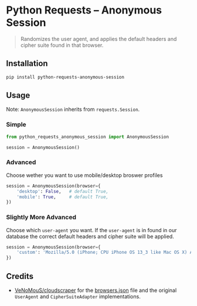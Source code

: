 # Python Requests – Anonymous Session

> Randomizes the user agent, and applies the default headers and cipher suite found in that browser.

## Installation

```bash
pip install python-requests-anonymous-session
```

## Usage

Note: `AnonymousSession` inherits from `requests.Session`.

### Simple

```py
from python_requests_anonymous_session import AnonymousSession

session = AnonymousSession()
```

### Advanced

Choose wether you want to use mobile/desktop broswer profiles

```py
session = AnonymousSession(browser={
    'desktop': False,   # default True,
    'mobile': True,     # default True,
})
```

### Slightly More Advanced

Choose which `user-agent` you want. If the `user-agent` is in found in our database the correct default headers
and cipher suite will be applied.

```py
session = AnonymousSession(browser={
    'custom': 'Mozilla/5.0 (iPhone; CPU iPhone OS 13_3 like Mac OS X) AppleWebKit/605.1.15 (KHTML, like Gecko) Mobile/15E148',
})
```

## Credits

+ [VeNoMouS/cloudscraper](https://github.com/VeNoMouS/cloudscraper) for the [browsers.json](python_requests_anonymous_session/browsers.json)
  file and the original `UserAgent` and `CipherSuiteAdapter` implementations.
